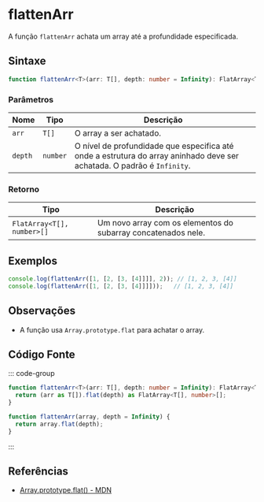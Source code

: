 # flattenArr

A função `flattenArr` achata um array até a profundidade especificada.

## Sintaxe

```typescript
function flattenArr<T>(arr: T[], depth: number = Infinity): FlatArray<T[], number>[];
```

### Parâmetros

| Nome    | Tipo      | Descrição                                                              |
|---------|-----------|--------------------------------------------------------------------------|
| `arr`   | `T[]`     | O array a ser achatado.                                                  |
| `depth` | `number`  | O nível de profundidade que especifica até onde a estrutura do array aninhado deve ser achatada. O padrão é `Infinity`. |

### Retorno

| Tipo    | Descrição                                                              |
|---------|--------------------------------------------------------------------------|
| `FlatArray<T[], number>[]` | Um novo array com os elementos do subarray concatenados nele. |

## Exemplos

```typescript
console.log(flattenArr([1, [2, [3, [4]]]], 2)); // [1, 2, 3, [4]]
console.log(flattenArr([1, [2, [3, [4]]]]));   // [1, 2, 3, [4]]
```

## Observações

- A função usa `Array.prototype.flat` para achatar o array.

## Código Fonte

::: code-group
```typescript
function flattenArr<T>(arr: T[], depth: number = Infinity): FlatArray<T[], number>[] {
  return (arr as T[]).flat(depth) as FlatArray<T[], number>[];
}
```

```javascript
function flattenArr(array, depth = Infinity) {
  return array.flat(depth);
}
```
:::

## Referências

- [Array.prototype.flat() - MDN](https://developer.mozilla.org/pt-BR/docs/Web/JavaScript/Reference/Global_Objects/Array/flat)